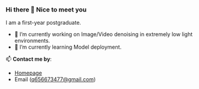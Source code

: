 ### Hi there 👋 Nice to meet you

<!--
**OptimistQAQ/OptimistQAQ** is a ✨ _special_ ✨ repository because its `README.md` (this file) appears on your GitHub profile.

Here are some ideas to get you started:

I am a first-year postgraduate.
- 🔭 I’m currently working on real-time video transmission in different languages.
- 🌱 I’m currently learning Deep Learning.
-->

I am a first-year postgraduate.
- 🔭 I’m currently working on Image/Video denoising in extremely low light environments.
- 🌱 I’m currently learning Model deployment.

📫 **Contact me by**:
- [Homepage](https://optimistqaq.github.io/)
- Email (q656673477@gmail.com)

<!--
----
[![OptimistQAQ's github stats](https://github-readme-stats.vercel.app/api?username=OptimistQAQ&theme=material-palenight&count_private=true&hide=contribs)](https://github.com/anuraghazra/github-readme-stats)
[![Top Langs](https://github-readme-stats.vercel.app/api/top-langs/?username=OptimistQAQ&theme=material-palenight&hide=Jupyter&layout=compact)](https://github.com/anuraghazra/github-readme-stats)
-->
